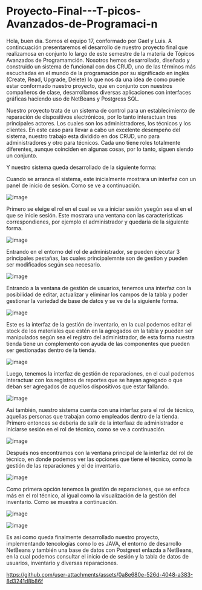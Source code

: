 # Proyecto-Final---T-picos-Avanzados-de-Programaci-n

Hola, buen día. Somos el equipo 17, conformado por Gael y Luis. A contincuación presentaremos el desarrollo de nuestro proyecto final que realizamosa en conjunto lo largo de este semestre de la materia de Tópicos Avanzados de Programamción. Nosotros hemos desarrollado, diseñado y construido un sistema de funcional con dos CRUD, uno de las términos más escuchadas en el mundo de la programación por su significado en inglés (Create, Read, Upgrade, Delete) lo que nos da una idea de como puede estar conformado nuestro proyecto, que en conjunto con nuestros compañeros de clase, desarrollamos diversas aplicaciones con interfaces gráficas haciendo uso de NetBeans y Postgress SQL.

Nuestro proyecto trata de un sistema de control para un establecimiento de reparación de dispositivos electrónicos, por lo tanto interactuan tres principales actores. Los cuales son los administradores, los técnicos y los clientes. En este caso para llevar a cabo un excelente desempeño del sistema, nuestro trabajo esta dividido en dos CRUD, uno para administradores y otro para técnicos. Cada uno tiene roles totalmente diferentes, aunque coinciden en algunas cosas, por lo tanto, siguen siendo un conjunto.

Y nuestro sistema queda desarrollado de la siguiente forma:

Cuando se arranca el sistema, este inicialmente mostrara un interfaz con un panel de inicio de sesión. Como se ve a continuación.

![image](https://github.com/user-attachments/assets/32de2d48-3bdc-42a8-99e7-39190810b2d1)

Primero se eleige el rol en el cual se va a iniciar sesión ysegún sea el en el que se inicie sesión. Este mostrara una ventana con las caracteristicas correspondienes, por ejemplo el administrador y quedaría de la siguiente forma. 

![image](https://github.com/user-attachments/assets/0c826b75-8bf4-41ef-93f8-ed3aa8cc1015)

Entrando en el entorno del rol de administrador, se pueden ejecutar 3 principales pestañas, las cuales principalemnte son de  gestion y pueden ser modificados según sea necesario.

![image](https://github.com/user-attachments/assets/04fe0d9f-02d7-4e10-8d99-372f115d6ba1)


Entrando a la ventana de gestión de usuarios, tenemos una interfaz con la posibilidad de editar, actualizar y eliminar los campos de la tabla y poder gestionar la variedad de base de datos y se 
 ve de la siguiente forma. 


![image](https://github.com/user-attachments/assets/9b623016-c87e-4404-b725-c917eb3b710a)


Este es la interfaz de la gestión de inventario, en la cual podemos editar el stock de los materiales que estén en la agregados en la tabla y pueden ser manipulados según sea el registro del administrador, de esta forma nuestra tienda tiene un complemento con  ayuda de las componentes que pueden ser gestionadas dentro de la tienda.


![image](https://github.com/user-attachments/assets/0af1fd7e-605a-4bc9-9127-0cc9d288edea)


Luego, tenemos la interfaz de gestión de reparaciones, en el cual podemos interactuar con los registros de reportes que se hayan agregado o que deban ser agregados de aquellos dispositivos que estar fallando.

![image](https://github.com/user-attachments/assets/9cfac3de-28fc-4977-97b7-f4198d505be4)

Así también, nuestro sistema cuenta con una interfaz para el rol de técnico, aquellas personas que trabajan como empleados dentro de la tienda. Primero entonces se deberia de salir de la interfaaz de administrador e iniciarse sesión en el rol de técnico, como se ve a continuación.


![image](https://github.com/user-attachments/assets/1ea1b09d-9f82-4f9a-b478-6ffd3697d4ed)

Después nos encontramos con la ventana principal de la interfaz del rol de técnico, en donde podemos ver las opciones que tiene el técnico, como la gestión de las reparaciones y el de inventario.

![image](https://github.com/user-attachments/assets/11a7e375-c57f-4358-aee0-ced575780759)

Como primera opción tenemos la gestión de reparaciones, que se enfoca más en el rol técnico, al igual como la visualización de la gestión del inventario. Como se muestra a continuación.

![image](https://github.com/user-attachments/assets/cea8e03c-8bb0-43b0-a7f2-47451e07fbef)

![image](https://github.com/user-attachments/assets/9dc248b9-a8e2-48cc-bfe3-aaad7cdce807)

Es así como queda finalmente desarrollado nuestro proyecto, implementando tencologías como lo es JAVA, el entorno de desarrollo NetBeans y también una base de datos con Postgrest enlazda a NetBeans, en la cual podemos consultar el inicio de de sesión y la tabla de datos de usuarios, inventario y diversas reparaciones.


https://github.com/user-attachments/assets/0a8e680e-526d-4048-a383-8d3241d8b86f



